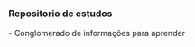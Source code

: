 <body background="https://cdn.pixabay.com/photo/2016/11/19/14/00/code-1839406_960_720.jpg">
<h3>Repositorio de estudos</h3>
 - Conglomerado de informações para aprender
